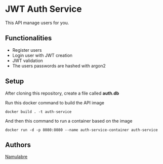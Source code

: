 # JWT Auth Service

This API manage users for you.

## Functionalities

- Register users
- Login user with JWT creation
- JWT validation
- The users passwords are hashed with argon2

## Setup

After cloning this repository, create a file called **auth.db**

Run this docker command to build the API image
````
docker build . -t auth-service
````
And then this command to run a container based on the image
````
docker run -d -p 8080:8080 --name auth-service-container auth-service
````

## Authors

[Namulabre](https://github.com/Namularbre)
